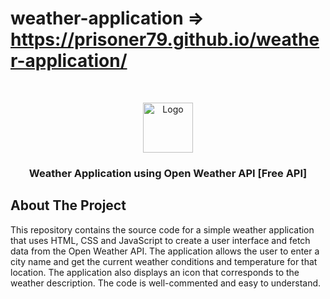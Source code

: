 # weather-application  => https://prisoner79.github.io/weather-application/


<br/>
<p align="center">
  <a href="https://github.com/prisoner79/Weather Application">
    <img src="https://prisoner79.github.io/weather-application/Images/location.png" alt="Logo" width="80" height="80">
  </a>

  <h3 align="center">Weather Application using Open Weather API [Free API]</h3>

</p>



## About The Project

This repository contains the source code for a simple weather application that uses HTML, CSS and JavaScript to create a user interface and fetch data from the Open Weather API. The application allows the user to enter a city name and get the current weather conditions and temperature for that location. The application also displays an icon that corresponds to the weather description. The code is well-commented and easy to understand.


